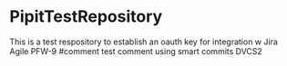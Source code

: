 PipitTestRepository
===================

This is a test respository to establish an oauth key for integration w Jira Agile
PFW-9 #comment test comment using smart commits DVCS2
